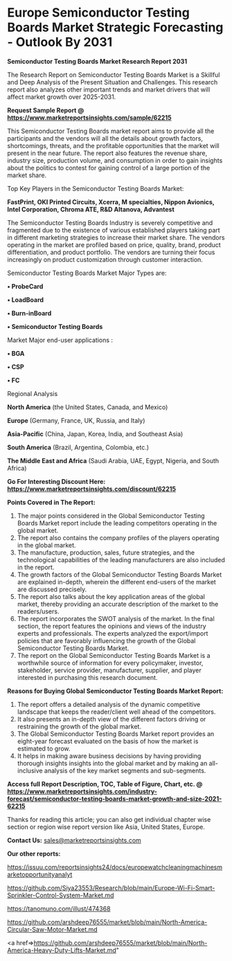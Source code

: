 # Europe Semiconductor Testing Boards Market Strategic Forecasting - Outlook By 2031

<strong>Semiconductor Testing Boards Market Research Report 2031</strong>

The Research Report on Semiconductor Testing Boards Market is a Skillful and Deep Analysis of the Present Situation and Challenges. This research report also analyzes other important trends and market drivers that will affect market growth over 2025-2031.

<strong>Request Sample Report @ <a href=https://www.marketreportsinsights.com/sample/62215>https://www.marketreportsinsights.com/sample/62215</a></strong>

This Semiconductor Testing Boards market report aims to provide all the participants and the vendors will all the details about growth factors, shortcomings, threats, and the profitable opportunities that the market will present in the near future. The report also features the revenue share, industry size, production volume, and consumption in order to gain insights about the politics to contest for gaining control of a large portion of the market share.

Top Key Players in the Semiconductor Testing Boards Market:

<strong>FastPrint, OKI Printed Circuits, Xcerra, M specialties, Nippon Avionics, Intel Corporation, Chroma ATE, R&D Altanova, Advantest</strong>

The Semiconductor Testing Boards Industry is severely competitive and fragmented due to the existence of various established players taking part in different marketing strategies to increase their market share. The vendors operating in the market are profiled based on price, quality, brand, product differentiation, and product portfolio. The vendors are turning their focus increasingly on product customization through customer interaction.

Semiconductor Testing Boards Market Major Types are:

<strong>• ProbeCard

• LoadBoard

• Burn-inBoard

• Semiconductor Testing Boards</strong>

Market Major end-user applications :

<strong>• BGA

• CSP

• FC</strong>

Regional Analysis

</u><strong><b>North America</b></strong> (the United States, Canada, and Mexico)

<strong><b>Europe </b></strong>(Germany, France, UK, Russia, and Italy)

<strong><b>Asia-Pacific</b></strong> (China, Japan, Korea, India, and Southeast Asia)

<strong><b>South America</b></strong> (Brazil, Argentina, Colombia, etc.)

<strong><b>The Middle East and Africa</b></strong> (Saudi Arabia, UAE, Egypt, Nigeria, and South Africa)

<strong>Go For Interesting Discount Here: <a href=https://www.marketreportsinsights.com/discount/62215>https://www.marketreportsinsights.com/discount/62215</a></strong>

<strong>Points Covered in The Report:</strong>
<ol>
  <li>The major points considered in the Global Semiconductor Testing Boards Market report include the leading competitors operating in the global market.</li>
  <li>The report also contains the company profiles of the players operating in the global market.</li>
  <li>The manufacture, production, sales, future strategies, and the technological capabilities of the leading manufacturers are also included in the report.</li>
  <li>The growth factors of the Global Semiconductor Testing Boards Market are explained in-depth, wherein the different end-users of the market are discussed precisely.</li>
  <li>The report also talks about the key application areas of the global market, thereby providing an accurate description of the market to the readers/users.</li>
  <li>The report incorporates the SWOT analysis of the market. In the final section, the report features the opinions and views of the industry experts and professionals. The experts analyzed the export/import policies that are favorably influencing the growth of the Global Semiconductor Testing Boards Market.</li>
  <li>The report on the Global Semiconductor Testing Boards Market is a worthwhile source of information for every policymaker, investor, stakeholder, service provider, manufacturer, supplier, and player interested in purchasing this research document.</li>
</ol>
<strong>Reasons for Buying Global Semiconductor Testing Boards Market Report:</strong>

<ol>
  <li>The report offers a detailed analysis of the dynamic competitive landscape that keeps the reader/client well ahead of the competitors.</li>
  <li>It also presents an in-depth view of the different factors driving or restraining the growth of the global market.</li>
  <li>The Global Semiconductor Testing Boards Market report provides an eight-year forecast evaluated on the basis of how the market is estimated to grow.</li>
  <li>It helps in making aware business decisions by having providing thorough insights insights into the global market and by making an all-inclusive analysis of the key market segments and sub-segments.</li>
</ol>
<strong>Access full Report Description, TOC, Table of Figure, Chart, etc. @ <a href=https://www.marketreportsinsights.com/industry-forecast/semiconductor-testing-boards-market-growth-and-size-2021-62215>https://www.marketreportsinsights.com/industry-forecast/semiconductor-testing-boards-market-growth-and-size-2021-62215</a></strong>


Thanks for reading this article; you can also get individual chapter wise section or region wise report version like Asia, United States, Europe.

<strong>Contact Us:</strong>
sales@marketreportsinsights.com

<strong>Our other reports:</strong>

<a href=https://issuu.com/reportsinsights24/docs/europewatchcleaningmachinesmarketopportunityanalyt>https://issuu.com/reportsinsights24/docs/europewatchcleaningmachinesmarketopportunityanalyt</a>

<a href=https://github.com/Siya23553/Research/blob/main/Europe-Wi-Fi-Smart-Sprinkler-Control-System-Market.md>https://github.com/Siya23553/Research/blob/main/Europe-Wi-Fi-Smart-Sprinkler-Control-System-Market.md</a>

<a href=https://tanomuno.com/illust/474368>https://tanomuno.com/illust/474368</a>

<a href=https://github.com/arshdeep76555/market/blob/main/North-America-Circular-Saw-Motor-Market.md>https://github.com/arshdeep76555/market/blob/main/North-America-Circular-Saw-Motor-Market.md</a>

<a href=>https://github.com/arshdeep76555/market/blob/main/North-America-Heavy-Duty-Lifts-Market.md</a>"
